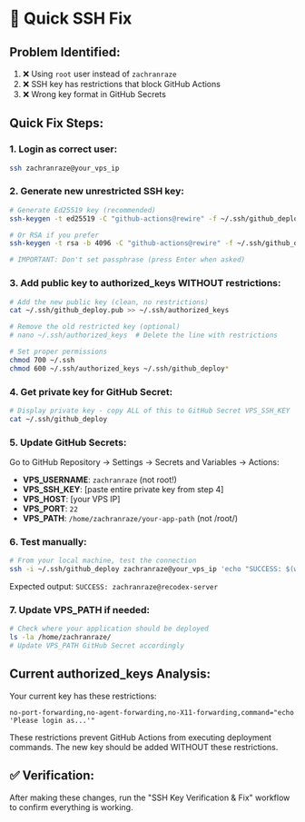 # 🚀 Quick SSH Fix

## Problem Identified:
1. ❌ Using `root` user instead of `zachranraze`
2. ❌ SSH key has restrictions that block GitHub Actions
3. ❌ Wrong key format in GitHub Secrets

## Quick Fix Steps:

### 1. Login as correct user:
```bash
ssh zachranraze@your_vps_ip
```

### 2. Generate new unrestricted SSH key:
```bash
# Generate Ed25519 key (recommended)
ssh-keygen -t ed25519 -C "github-actions@rewire" -f ~/.ssh/github_deploy

# Or RSA if you prefer
ssh-keygen -t rsa -b 4096 -C "github-actions@rewire" -f ~/.ssh/github_deploy

# IMPORTANT: Don't set passphrase (press Enter when asked)
```

### 3. Add public key to authorized_keys WITHOUT restrictions:
```bash
# Add the new public key (clean, no restrictions)
cat ~/.ssh/github_deploy.pub >> ~/.ssh/authorized_keys

# Remove the old restricted key (optional)
# nano ~/.ssh/authorized_keys  # Delete the line with restrictions

# Set proper permissions
chmod 700 ~/.ssh
chmod 600 ~/.ssh/authorized_keys ~/.ssh/github_deploy*
```

### 4. Get private key for GitHub Secret:
```bash
# Display private key - copy ALL of this to GitHub Secret VPS_SSH_KEY
cat ~/.ssh/github_deploy
```

### 5. Update GitHub Secrets:
Go to GitHub Repository → Settings → Secrets and Variables → Actions:

- **VPS_USERNAME**: `zachranraze` (not root!)
- **VPS_SSH_KEY**: [paste entire private key from step 4]
- **VPS_HOST**: [your VPS IP]
- **VPS_PORT**: `22`
- **VPS_PATH**: `/home/zachranraze/your-app-path` (not /root/)

### 6. Test manually:
```bash
# From your local machine, test the connection
ssh -i ~/.ssh/github_deploy zachranraze@your_vps_ip 'echo "SUCCESS: $(whoami)@$(hostname)"'
```

Expected output: `SUCCESS: zachranraze@recodex-server`

### 7. Update VPS_PATH if needed:
```bash
# Check where your application should be deployed
ls -la /home/zachranraze/
# Update VPS_PATH GitHub Secret accordingly
```

## Current authorized_keys Analysis:
Your current key has these restrictions:
```
no-port-forwarding,no-agent-forwarding,no-X11-forwarding,command="echo 'Please login as...'"
```

These restrictions prevent GitHub Actions from executing deployment commands. The new key should be added WITHOUT these restrictions.

## ✅ Verification:
After making these changes, run the "SSH Key Verification & Fix" workflow to confirm everything is working.